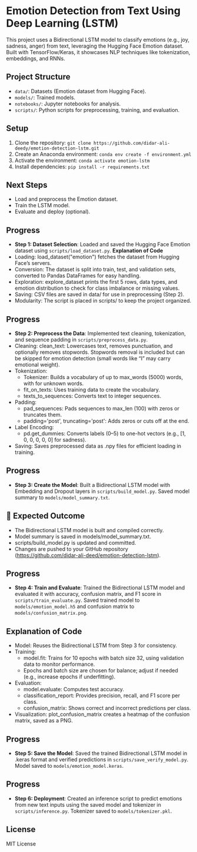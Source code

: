 # Emotion Detection from Text Using Deep Learning (LSTM)

This project uses a Bidirectional LSTM model to classify emotions (e.g., joy, sadness, anger) from text, leveraging the Hugging Face Emotion dataset. Built with TensorFlow/Keras, it showcases NLP techniques like tokenization, embeddings, and RNNs.

## Project Structure
- `data/`: Datasets (Emotion dataset from Hugging Face).
- `models/`: Trained models.
- `notebooks/`: Jupyter notebooks for analysis.
- `scripts/`: Python scripts for preprocessing, training, and evaluation.

## Setup
1. Clone the repository: `git clone https://github.com/didar-ali-deedy/emotion-detection-lstm.git`
2. Create an Anaconda environment: `conda env create -f environment.yml`
3. Activate the environment: `conda activate emotion-lstm`
4. Install dependencies: `pip install -r requirements.txt`

## Next Steps
- Load and preprocess the Emotion dataset.
- Train the LSTM model.
- Evaluate and deploy (optional).


## Progress
- **Step 1: Dataset Selection**: Loaded and saved the Hugging Face Emotion dataset using `scripts/load_dataset.py`.
**Explanation of Code**
- Loading: load_dataset("emotion") fetches the dataset from Hugging Face’s servers.
- Conversion: The dataset is split into train, test, and validation sets, converted to Pandas DataFrames for easy handling.
- Exploration: explore_dataset prints the first 5 rows, data types, and emotion distribution to check for class imbalance or missing values.
- Saving: CSV files are saved in data/ for use in preprocessing (Step 2).
- Modularity: The script is placed in scripts/ to keep the project organized.

## Progress
- **Step 2: Preprocess the Data**: Implemented text cleaning, tokenization, and sequence padding in `scripts/preprocess_data.py`.
- Cleaning: clean_text: Lowercases text, removes punctuation, and optionally removes stopwords. Stopwords removal is included but can be skipped for emotion detection (small words like “I” may carry emotional weight).
- Tokenization:
    - Tokenizer: Builds a vocabulary of up to max_words (5000) words, with <OOV> for unknown words.
    - fit_on_texts: Uses training data to create the vocabulary.
    - texts_to_sequences: Converts text to integer sequences.
- Padding:
     - pad_sequences: Pads sequences to max_len (100) with zeros or truncates them.
     - padding='post', truncating='post': Adds zeros or cuts off at the end.
- Label Encoding:
    - pd.get_dummies: Converts labels (0–5) to one-hot vectors (e.g., [1, 0, 0, 0, 0, 0] for sadness).
- Saving: Saves preprocessed data as .npy files for efficient loading in training.

## Progress
- **Step 3: Create the Model**: Built a Bidirectional LSTM model with Embedding and Dropout layers in `scripts/build_model.py`. Saved model summary to `models/model_summary.txt`.

## 🌟 Expected Outcome
- The Bidirectional LSTM model is built and compiled correctly.
- Model summary is saved in models/model_summary.txt.
- scripts/build_model.py is updated and committed.
- Changes are pushed to your GitHub repository (https://github.com/didar-ali-deed/emotion-detection-lstm).


## Progress
- **Step 4: Train and Evaluate**: Trained the Bidirectional LSTM model and evaluated it with accuracy, confusion matrix, and F1 score in `scripts/train_evaluate.py`. Saved trained model to `models/emotion_model.h5` and confusion matrix to `models/confusion_matrix.png`.

## Explanation of Code
- Model: Reuses the Bidirectional LSTM from Step 3 for consistency.
- Training:
    - model.fit: Trains for 10 epochs with batch size 32, using validation data to monitor performance.
    - Epochs and batch size are chosen for balance; adjust if needed (e.g., increase epochs if underfitting).
- Evaluation:
    - model.evaluate: Computes test accuracy.
    - classification_report: Provides precision, recall, and F1 score per class.
    - confusion_matrix: Shows correct and incorrect predictions per class.
- Visualization: plot_confusion_matrix creates a heatmap of the confusion matrix, saved as a PNG.

## Progress
- **Step 5: Save the Model**: Saved the trained Bidirectional LSTM model in .keras format and verified predictions in `scripts/save_verify_model.py`. Model saved to `models/emotion_model.keras`.

## Progress
- **Step 6: Deployment**: Created an inference script to predict emotions from new text inputs using the saved model and tokenizer in `scripts/inference.py`. Tokenizer saved to `models/tokenizer.pkl`.


## License
MIT License